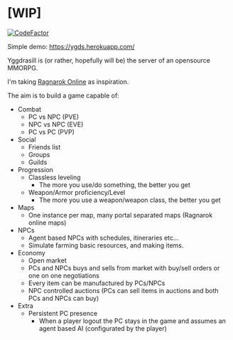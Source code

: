
# [WIP]

[![CodeFactor](https://www.codefactor.io/repository/github/gmfc/yggdrasill/badge)](https://www.codefactor.io/repository/github/gmfc/yggdrasill)

Simple demo: https://ygds.herokuapp.com/

Yggdrasill is (or rather, hopefully will be) the server of an opensource MMORPG.

I'm taking [Ragnarok Online](https://en.wikipedia.org/wiki/Ragnarok_Online) as inspiration.

The aim is to build a game capable of:

* Combat
  * PC vs NPC (PVE)
  * NPC vs NPC (EVE)
  * PC vs PC (PVP)
* Social
  * Friends list
  * Groups
  * Guilds
* Progression
  * Classless leveling
    * The more you use/do something, the better you get
  * Weapon/Armor proficiency/Level
    * The more you use a weapon/weapon class, the better you get
* Maps
  * One instance per map, many portal separated maps (Ragnarok online maps)
* NPCs
  * Agent based NPCs with schedules, itineraries etc...
  * Simulate farming basic resources, and making items.
* Economy
  * Open market
  * PCs and NPCs buys and sells from market with buy/sell orders or one on one negotiations
  * Every item can be manufactured by PCs/NPCs
  * NPC controlled auctions (PCs can sell items in auctions and both PCs and NPCs can buy)
* Extra
  * Persistent PC presence
    * When a player logout the PC stays in the game and assumes an agent based AI (configurated by the player)
